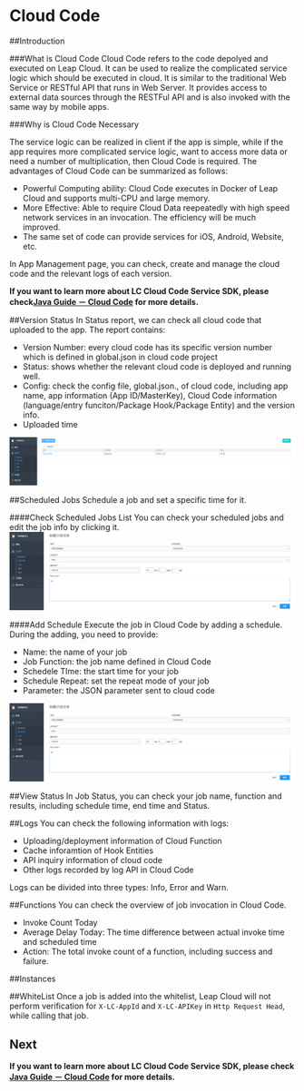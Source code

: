 # Cloud Code
##Introduction

###What is Cloud Code
Cloud Code refers to the code depolyed and executed on Leap Cloud. It can be used to realize the complicated service logic which should be executed in cloud. It is similar to the traditional Web Service or RESTful API that runs in Web Server. It provides access to external data sources through the RESTFul API and is also invoked with the same way by mobile apps.  

###Why is Cloud Code Necessary 

The service logic can be realized in client if the app is simple, while if the app requires more complicated service logic, want to access more data or need a number of multiplication, then Cloud Code is required. The advantages of Cloud Code can be summarized as follows:

* Powerful Computing ability: Cloud Code executes in Docker of Leap Cloud and supports multi-CPU and large memory.
* More Effective: Able to require Cloud Data reepeatedly with high speed network services in an invocation. The efficiency will be much improved. 
* The same set of code can provide services for iOS, Android, Website, etc. 

In App Management page, you can check, create and manage the cloud code and the relevant logs of each version.

**If you want to learn more about LC Cloud Code Service SDK, please check[Java Guide － Cloud Code](LC_DOCS_GUIDE_LINK_PLACEHOLDER_JAVA) for more details.**

##Version Status
In Status report, we can check all cloud code that uploaded to the app. The report contains:

* Version Number: every cloud code has its specific version number which is defined in global.json in cloud code project
* Status: shows whether the relevant cloud code is deployed and running well. 
* Config: check the config file, global.json., of cloud code, including app name, app information (App ID/MasterKey), Cloud Code information (language/entry funciton/Package Hook/Package Entity) and the version info.
* Uploaded time


![imgCCJobList](../../../images/imgCCJobList.png)


##Scheduled Jobs
Schedule a job and set a specific time for it. 

####Check Scheduled Jobs List 
You can check your scheduled jobs and edit the job info by clicking it. 
![imgCCScheduleJob](../../../images/imgCCScheduleJob.png)

####Add Schedule 
Execute the job in Cloud Code by adding a schedule. During the adding, you need to provide:

* Name: the name of your job
* Job Function: the job name defined in Cloud Code
* Schedele TIme: the start time for your job
* Schedule Repeat: set the repeat mode of your job
* Parameter: the JSON parameter sent to cloud code

![imgCCScheduleJob](../../../images/imgCCScheduleJob.png)

##View Status
In Job Status, you can check your job name, function and results, including schedule time, end time and Status.

##Logs
You can check the following information with logs:

* Uploading/deployment information of Cloud Function
* Cache inforamtion of Hook Entities
* API inquiry information of cloud code
* Other logs recorded by log API in Cloud Code

Logs can be divided into three types: Info, Error and Warn.

##Functions
You can check the overview of job invocation in Cloud Code.

* Invoke Count Today
* Average Delay Today: The time difference between actual invoke time and scheduled time
* Action: The total invoke count of a function, including success and failure.

##Instances

##WhiteList
Once a job is added into the whitelist, Leap Cloud will not perform verification for `X-LC-AppId` and `X-LC-APIKey` in `Http Request Head`, while calling that job.

## Next

**If you want to learn more about LC Cloud Code Service SDK, please check [Java Guide － Cloud Code](LC_DOCS_GUIDE_LINK_PLACEHOLDER_JAVA) for more details.**
